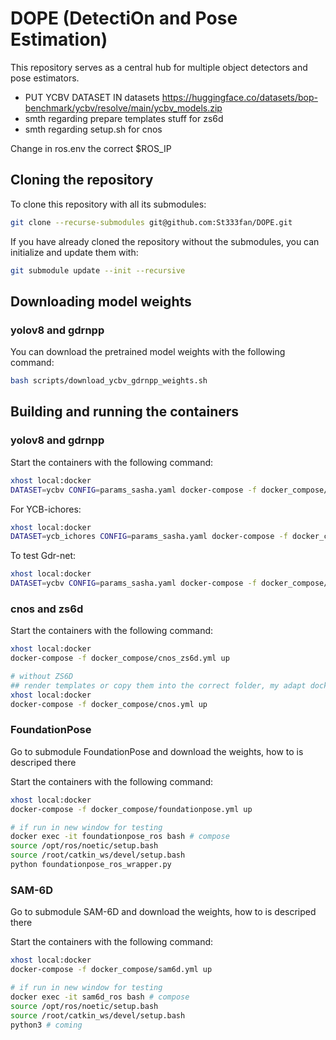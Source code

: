 # DOPE (DetectiOn and Pose Estimation)

This repository serves as a central hub for multiple object detectors and pose estimators.

- PUT YCBV DATASET IN datasets https://huggingface.co/datasets/bop-benchmark/ycbv/resolve/main/ycbv_models.zip
- smth regarding prepare templates stuff for zs6d
- smth regarding setup.sh for cnos

Change in ros.env the correct $ROS_IP

## Cloning the repository

To clone this repository with all its submodules:
```bash
git clone --recurse-submodules git@github.com:St333fan/DOPE.git
```

If you have already cloned the repository without the submodules, you can initialize and update them with:
```bash
git submodule update --init --recursive
```

## Downloading model weights
### yolov8 and gdrnpp
You can download the pretrained model weights with the following command:
```bash
bash scripts/download_ycbv_gdrnpp_weights.sh
```

## Building and running the containers
### yolov8 and gdrnpp
Start the containers with the following command:
```bash
xhost local:docker
DATASET=ycbv CONFIG=params_sasha.yaml docker-compose -f docker_compose/gdrnpp_yolov8.yml up
```
For YCB-ichores:
```bash
xhost local:docker
DATASET=ycb_ichores CONFIG=params_sasha.yaml docker-compose -f docker_compose/gdrnpp_yolov8.yml up
```

To test Gdr-net:
```bash
xhost local:docker
DATASET=ycbv CONFIG=params_sasha.yaml docker-compose -f docker_compose/gdrnpp_yolov8_test.yml up
```

### cnos and zs6d
Start the containers with the following command:
```bash
xhost local:docker
docker-compose -f docker_compose/cnos_zs6d.yml up

# without ZS6D
## render templates or copy them into the correct folder, my adapt docker-compose or dockerfile
xhost local:docker
docker-compose -f docker_compose/cnos.yml up
```

### FoundationPose
Go to submodule FoundationPose and download the weights, how to is descriped there

Start the containers with the following command:
```bash
xhost local:docker
docker-compose -f docker_compose/foundationpose.yml up

# if run in new window for testing
docker exec -it foundationpose_ros bash # compose
source /opt/ros/noetic/setup.bash
source /root/catkin_ws/devel/setup.bash
python foundationpose_ros_wrapper.py
```

### SAM-6D
Go to submodule SAM-6D and download the weights, how to is descriped there

Start the containers with the following command:
```bash
xhost local:docker
docker-compose -f docker_compose/sam6d.yml up

# if run in new window for testing
docker exec -it sam6d_ros bash # compose
source /opt/ros/noetic/setup.bash
source /root/catkin_ws/devel/setup.bash
python3 # coming
```